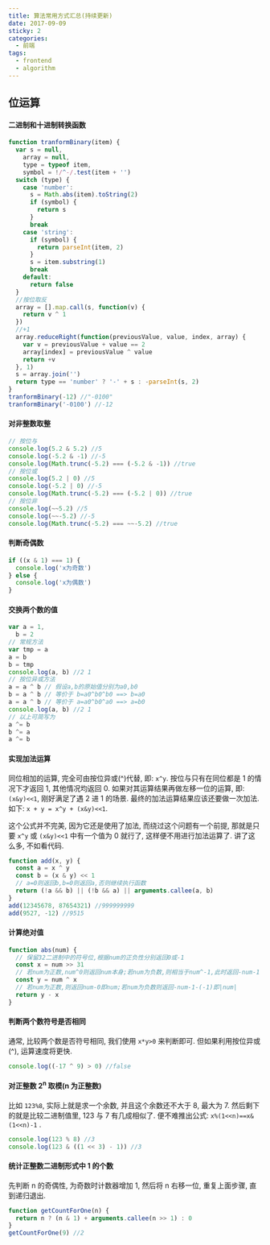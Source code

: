 ```yaml
---
title: 算法常用方式汇总(持续更新)
date: 2017-09-09
sticky: 2
categories:
  - 前端
tags:
  - frontend
  - algorithm
---
```


## 位运算

#### 二进制和十进制转换函数

```js
function tranformBinary(item) {
  var s = null,
    array = null,
    type = typeof item,
    symbol = !/^-/.test(item + '')
  switch (type) {
    case 'number':
      s = Math.abs(item).toString(2)
      if (symbol) {
        return s
      }
      break
    case 'string':
      if (symbol) {
        return parseInt(item, 2)
      }
      s = item.substring(1)
      break
    default:
      return false
  }
  //按位取反
  array = [].map.call(s, function(v) {
    return v ^ 1
  })
  //+1
  array.reduceRight(function(previousValue, value, index, array) {
    var v = previousValue + value == 2
    array[index] = previousValue ^ value
    return +v
  }, 1)
  s = array.join('')
  return type == 'number' ? '-' + s : -parseInt(s, 2)
}
tranformBinary(-12) //"-0100"
tranformBinary('-0100') //-12
```

#### 对非整数取整

```js
// 按位与
console.log(5.2 & 5.2) //5
console.log(-5.2 & -1) //-5
console.log(Math.trunc(-5.2) === (-5.2 & -1)) //true
// 按位或
console.log(5.2 | 0) //5
console.log(-5.2 | 0) //-5
console.log(Math.trunc(-5.2) === (-5.2 | 0)) //true
// 按位非
console.log(~~5.2) //5
console.log(~~-5.2) //-5
console.log(Math.trunc(-5.2) === ~~-5.2) //true
```

#### 判断奇偶数

```js
if ((x & 1) === 1) {
  console.log('x为奇数')
} else {
  console.log('x为偶数')
}
```

#### 交换两个数的值

```js
var a = 1,
  b = 2
// 常规方法
var tmp = a
a = b
b = tmp
console.log(a, b) //2 1
// 按位异或方法
a = a ^ b // 假设a,b的原始值分别为a0,b0
b = a ^ b // 等价于 b=a0^b0^b0 ==> b=a0
a = a ^ b // 等价于 a=a0^b0^a0 ==> a=b0
console.log(a, b) //2 1
// 以上可简写为
a ^= b
b ^= a
a ^= b
```

#### 实现加法运算

同位相加的运算, 完全可由按位异或(^)代替, 即: `x^y`. 按位与只有在同位都是 1 的情况下才返回 1, 其他情况均返回 0. 如果对其运算结果再做左移一位的运算, 即: `(x&y)<<1`, 刚好满足了遇 2 进 1 的场景. 最终的加法运算结果应该还要做一次加法. 如下: `x + y = x^y + (x&y)<<1`.

这个公式并不完美, 因为它还是使用了加法, 而绕过这个问题有一个前提, 那就是只要 `x^y` 或 `(x&y)<<1` 中有一个值为 0 就行了, 这样便不用进行加法运算了. 讲了这么多, 不如看代码.

```js
function add(x, y) {
  const a = x ^ y
  const b = (x & y) << 1
  // a=0则返回b,b=0则返回a,否则继续执行函数
  return (!a && b) || (!b && a) || arguments.callee(a, b)
}
add(12345678, 87654321) //999999999
add(9527, -12) //9515
```

#### 计算绝对值

```js
function abs(num) {
  // 保留32二进制中的符号位,根据num的正负性分别返回0或-1
  const x = num >> 31
  // 若num为正数,num^0则返回num本身;若num为负数,则相当于num^-1,此时返回-num-1
  const y = num ^ x
  // 若num为正数,则返回num-0即num;若num为负数则返回-num-1-(-1)即|num|
  return y - x
}
```

#### 判断两个数符号是否相同

通常, 比较两个数是否符号相同, 我们使用 `x*y>0` 来判断即可. 但如果利用按位异或(^), 运算速度将更快.

```js
console.log((-17 ^ 9) > 0) //false
```

#### 对正整数 2<sup>n</sup> 取模(n 为正整数)

比如 `123%8`, 实际上就是求一个余数, 并且这个余数还不大于 8, 最大为 7. 然后剩下的就是比较二进制值里, 123 与 7 有几成相似了. 便不难推出公式: `x%(1<<n)==x&(1<<n)-1` .

```js
console.log(123 % 8) //3
console.log(123 & ((1 << 3) - 1)) //3
```

#### 统计正整数二进制形式中 1 的个数

先判断 n 的奇偶性, 为奇数时计数器增加 1, 然后将 n 右移一位, 重复上面步骤, 直到递归退出.

```js
function getCountForOne(n) {
  return n ? (n & 1) + arguments.callee(n >> 1) : 0
}
getCountForOne(9) //2
```
